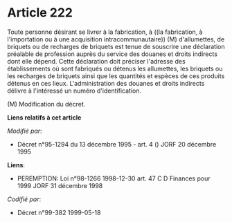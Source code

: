 # Article 222

Toute personne désirant se livrer à la fabrication, à ((la fabrication, à l'importation ou à une acquisition
intracommunautaire)) (M) d'allumettes, de briquets ou de recharges de briquets est tenue de souscrire une déclaration
préalable de profession auprès du service des douanes et droits indirects dont elle dépend. Cette déclaration doit préciser
l'adresse des établissements où sont fabriqués ou détenus les allumettes, les briquets ou les recharges de briquets ainsi que
les quantités et espèces de ces produits détenus en ces lieux. L'administration des douanes et droits indirects délivre à
l'intéressé un numéro d'identification.

(M) Modification du décret.

**Liens relatifs à cet article**

_Modifié par_:

  - Décret n°95-1294 du 13 décembre 1995 - art. 4 () JORF 20 décembre 1995

**Liens**:

  - PEREMPTION: Loi n°98-1266 1998-12-30 art. 47 C D Finances pour 1999 JORF 31 décembre 1998

_Codifié par_:

  - Décret n°99-382 1999-05-18
